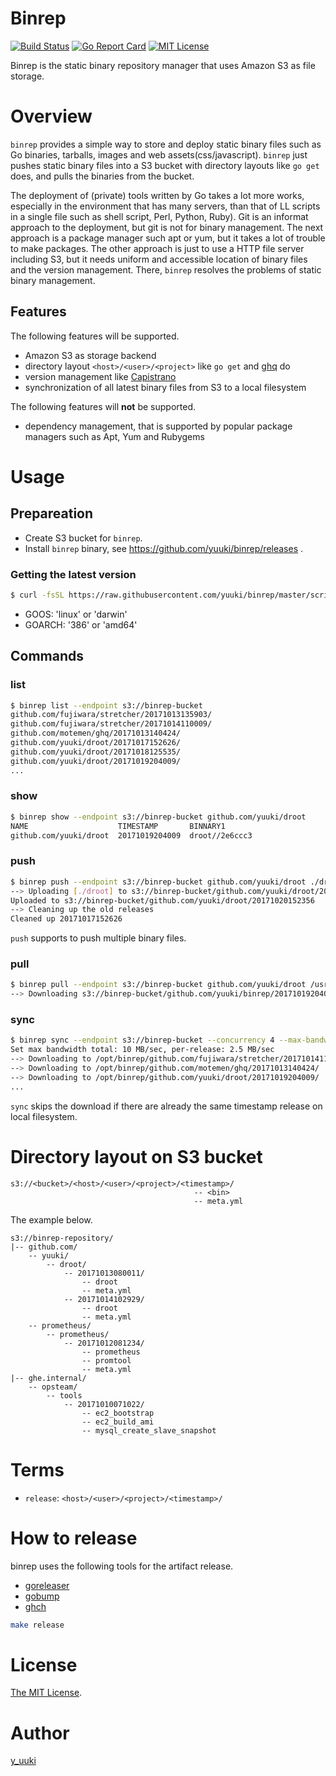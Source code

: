 Binrep
======

[![Build Status](https://travis-ci.org/yuuki/binrep.png?branch=master)][travis]
[![Go Report Card](https://goreportcard.com/badge/github.com/yuuki/droot)][goreportcard]
[![MIT License](http://img.shields.io/badge/license-MIT-blue.svg?style=flat-square)][license]

[travis]: https://travis-ci.org/yuuki/binrep
[goreportcard]: (https://goreportcard.com/report/github.com/yuuki/binrep)
[license]: https://github.com/yuuki/binrep/blob/master/LICENSE

Binrep is the static binary repository manager that uses Amazon S3 as file storage.

# Overview

`binrep` provides a simple way to store and deploy static binary files such as Go binaries, tarballs, images and web assets(css/javascript). `binrep` just pushes static binary files into a S3 bucket with directory layouts like `go get` does, and pulls the binaries from the bucket.

The deployment of (private) tools written by Go takes a lot more works, especially in the environment that has many servers, than that of LL scripts in a single file such as shell script, Perl, Python, Ruby). Git is an informat approach to the deployment, but git is not for binary management. The next approach is a package manager such apt or yum, but it takes a lot of trouble to make packages. The other approach is just to use a HTTP file server including S3, but it needs uniform and accessible location of binary files and the version management. There, `binrep` resolves the problems of static binary management.

## Features

The following features will be supported.

- Amazon S3 as storage backend
- directory layout `<host>/<user>/<project>` like `go get` and [ghq](https://github.com/motemen/ghq) do
- version management like [Capistrano](http://capistranorb.com/)
- synchronization of all latest binary files from S3 to a local filesystem

The following features will **not** be supported.

- dependency management, that is supported by popular package managers such as Apt, Yum and Rubygems

# Usage

## Prepareation

- Create S3 bucket for `binrep`.
- Install `binrep` binary, see https://github.com/yuuki/binrep/releases .

### Getting the latest version

```sh
$ curl -fsSL https://raw.githubusercontent.com/yuuki/binrep/master/scripts/install_latest_binary | bash /dev/stdin $GOOS $GOARCH | tar --exclude 'README.md' --exclude 'LICENSE' -xzf - -C /usr/local/bin/
```

- GOOS: 'linux' or 'darwin'
- GOARCH: '386' or 'amd64'

## Commands

### list

```sh
$ binrep list --endpoint s3://binrep-bucket
github.com/fujiwara/stretcher/20171013135903/
github.com/fujiwara/stretcher/20171014110009/
github.com/motemen/ghq/20171013140424/
github.com/yuuki/droot/20171017152626/
github.com/yuuki/droot/20171018125535/
github.com/yuuki/droot/20171019204009/
...
```

### show

```sh
$ binrep show --endpoint s3://binrep-bucket github.com/yuuki/droot
NAME                    TIMESTAMP       BINNARY1
github.com/yuuki/droot  20171019204009  droot//2e6ccc3
```

### push

```sh
$ binrep push --endpoint s3://binrep-bucket github.com/yuuki/droot ./droot
--> Uploading [./droot] to s3://binrep-bucket/github.com/yuuki/droot/20171020152356
Uploaded to s3://binrep-bucket/github.com/yuuki/droot/20171020152356
--> Cleaning up the old releases
Cleaned up 20171017152626
```

`push` supports to push multiple binary files.

### pull

```sh
$ binrep pull --endpoint s3://binrep-bucket github.com/yuuki/droot /usr/local/bin
--> Downloading s3://binrep-bucket/github.com/yuuki/binrep/20171019204009 to /usr/local/bin
```

### sync

```sh
$ binrep sync --endpoint s3://binrep-bucket --concurrency 4 --max-bandwidth '10 MB' /opt/binrep/
Set max bandwidth total: 10 MB/sec, per-release: 2.5 MB/sec
--> Downloading to /opt/binrep/github.com/fujiwara/stretcher/20171014110009/
--> Downloading to /opt/binrep/github.com/motemen/ghq/20171013140424/
--> Downloading to /opt/binrep/github.com/yuuki/droot/20171019204009/
...
```

`sync` skips the download if there are already the same timestamp release on local filesystem.

# Directory layout on S3 bucket

```
s3://<bucket>/<host>/<user>/<project>/<timestamp>/
                                         -- <bin>
                                         -- meta.yml
```

The example below.

```
s3://binrep-repository/
|-- github.com/
    -- yuuki/
        -- droot/
            -- 20171013080011/
                -- droot
                -- meta.yml
            -- 20171014102929/
                -- droot
                -- meta.yml
    -- prometheus/
        -- prometheus/
            -- 20171012081234/
                -- prometheus
                -- promtool
                -- meta.yml
|-- ghe.internal/
    -- opsteam/
        -- tools
            -- 20171010071022/
                -- ec2_bootstrap
                -- ec2_build_ami
                -- mysql_create_slave_snapshot

```

# Terms

- `release`: `<host>/<user>/<project>/<timestamp>/`

# How to release

binrep uses the following tools for the artifact release.

- [goreleaser](https://goreleaser.com/)
- [gobump](https://github.com/motemen/gobump)
- [ghch](https://github.com/Songmu/ghch)

```sh
make release
```

# License

[The MIT License](./LICENSE).

# Author

[y_uuki](https://github.com/yuuki)
